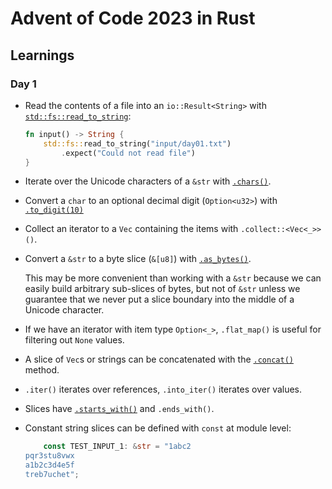 # Advent of Code 2023 in Rust

## Learnings

### Day 1
*   Read the contents of a file into an `io::Result<String>` with [`std::fs::read_to_string`](https://doc.rust-lang.org/std/fs/fn.read_to_string.html):

    ```rust
    fn input() -> String {
        std::fs::read_to_string("input/day01.txt")
            .expect("Could not read file")
    }
    ```
*   Iterate over the Unicode characters of a `&str` with [`.chars()`](https://doc.rust-lang.org/std/primitive.str.html#method.chars).
*   Convert a `char` to an optional decimal digit (`Option<u32>`) with [`.to_digit(10)`](https://doc.rust-lang.org/std/primitive.char.html#method.to_digit)
*   Collect an iterator to a `Vec` containing the items with `.collect::<Vec<_>>()`.
*   Convert a `&str` to a byte slice (`&[u8]`) with [`.as_bytes()`](https://doc.rust-lang.org/std/primitive.str.html#method.as_bytes).

    This may be more convenient than working with a `&str` because we can easily build arbitrary sub-slices of bytes, but not of `&str` unless we guarantee that we never put a slice boundary into the middle of a Unicode character.
*   If we have an iterator with item type `Option<_>`, `.flat_map()` is useful for filtering out `None` values.
*   A slice of `Vec`s or strings can be concatenated with the [`.concat()`](https://doc.rust-lang.org/std/primitive.slice.html#method.concat) method.
*   `.iter()` iterates over references, `.into_iter()` iterates over values.
*   Slices have [`.starts_with()`](https://doc.rust-lang.org/std/primitive.slice.html#method.starts_with) and `.ends_with()`.
*   Constant string slices can be defined with `const` at module level:

    ```rust
        const TEST_INPUT_1: &str = "1abc2
    pqr3stu8vwx
    a1b2c3d4e5f
    treb7uchet";
    ```